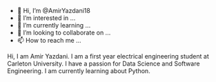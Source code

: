 - 👋 Hi, I’m @AmirYazdani18
- 👀 I’m interested in ...
- 🌱 I’m currently learning ...
- 💞️ I’m looking to collaborate on ...
- 📫 How to reach me ...

<!---
AmirYazdani18/AmirYazdani18 is a ✨ special ✨ repository because its `README.md` (this file) appears on your GitHub profile.
You can click the Preview link to take a look at your changes.
--->

Hi, I am Amir Yazdani. I am a first year electrical engineering student at Carleton University. I have a passion for Data Science and Software Engineering. I am currently learning about Python. 
